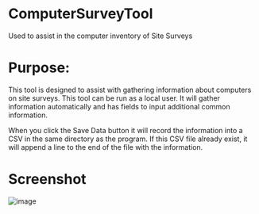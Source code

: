 # ComputerSurveyTool
Used to assist in the computer inventory of Site Surveys

# Purpose:
This tool is designed to assist with gathering information about computers on site surveys. This tool can be run as a local user. It will gather information automatically and has fields to input additional common information.

When you click the Save Data button it will record the information into a CSV in the same directory as the program. If this CSV file already exist, it will append a line to the end of the file with the information.

# Screenshot
![image](https://user-images.githubusercontent.com/6328474/162611461-9ba4b0ef-07ad-44f5-849f-ef123dd88a07.png)
